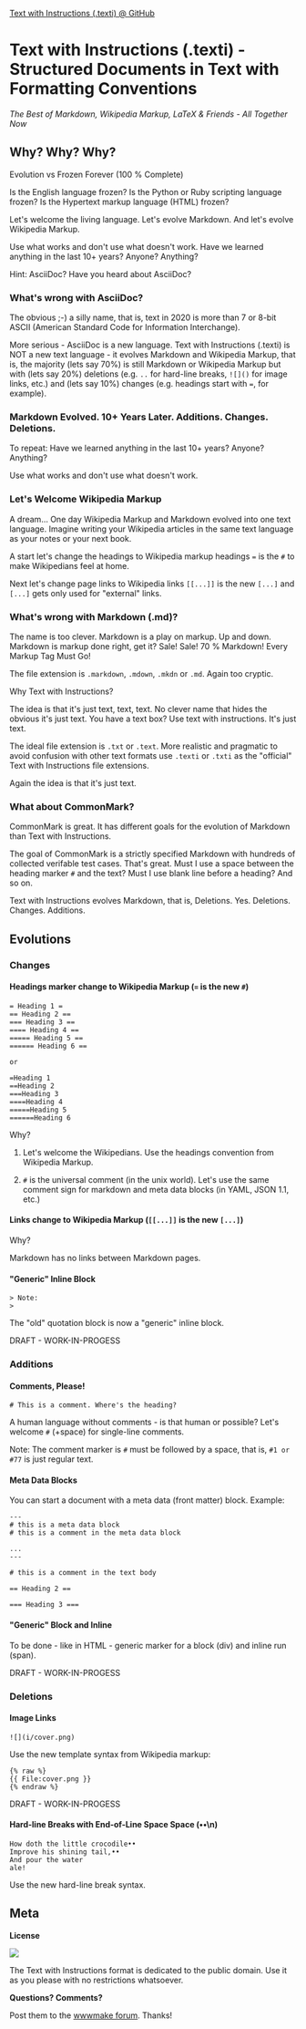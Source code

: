 [Text with Instructions (.texti) @ GitHub](https://github.com/texti)


# Text with Instructions (.texti) - Structured Documents in Text with Formatting Conventions

_The Best of Markdown, Wikipedia Markup, LaTeX & Friends - All Together Now_



## Why? Why? Why?

Evolution vs Frozen Forever (100 % Complete)

Is the English language frozen? Is the Python or Ruby scripting
language frozen?
Is the Hypertext markup language (HTML) frozen?

Let's welcome the living language.
Let's evolve Markdown. And let's evolve Wikipedia Markup.

Use what works and don't use what doesn't work. Have we learned anything
in the last 10+ years? Anyone? Anything?

Hint: AsciiDoc? Have you heard about AsciiDoc?


### What's wrong with AsciiDoc?

The obvious ;-) a silly name, that is, text in 2020 is more than 7 or 8-bit ASCII
(American Standard Code for Information Interchange).

More serious - AsciiDoc is a new language.
Text with Instructions (.texti) is NOT a new text language -
it evolves Markdown and Wikipedia Markup, that is,
the majority (lets say 70%) is still Markdown or Wikipedia Markup
but with (lets say 20%) deletions (e.g. `..` for hard-line breaks, `![]()` for image links, etc.)
and (lets say 10%) changes (e.g. headings start with `=`, for example).



### Markdown Evolved. 10+ Years Later. Additions. Changes. Deletions.

To repeat: Have we learned anything
in the last 10+ years? Anyone? Anything?

Use what works and don't use what doesn't work.


### Let's Welcome Wikipedia Markup

A dream... One day Wikipedia Markup and Markdown evolved into
one text language. Imagine writing your Wikipedia articles
in the same text language as your notes or your next book.

A start let's change the headings to Wikipedia markup headings
`=` is the `#`
to make Wikipedians feel at home.

Next let's change page links to Wikipedia links
`[[...]]` is the new `[...]` and `[...]` gets only used for "external" links.



### What's wrong with Markdown (.md)?

The name is too clever. Markdown is a play on markup. Up and down.
Markdown is markup done right, get it? Sale! Sale! 70 % Markdown! Every Markup Tag Must Go!

The file extension is `.markdown`, `.mdown`, `.mkdn` or `.md`. Again too cryptic.

Why Text with Instructions?

The idea is that it's just text, text, text. No clever name that
hides the obvious it's just text. You have a text box?
Use text with instructions. It's just text.

The ideal file extension is `.txt` or `.text`.
More realistic and pragmatic to avoid confusion with other text formats
use `.texti` or `.txti` as the "official" Text with Instructions file
extensions.

Again the idea is that it's just text.




### What about CommonMark?

CommonMark is great. It has different
goals for the evolution of Markdown than Text with Instructions.

The goal of CommonMark is a strictly specified Markdown
with hundreds of collected verifable test cases.
That's great. Must I use a space between the heading marker `#`
and the text? Must I use blank line before a heading?
And so on.

Text with Instructions evolves Markdown, that is,
Deletions. Yes. Deletions. Changes. Additions.





## Evolutions


### Changes


#### Headings marker change to Wikipedia Markup (`=` is the new `#`)

```
= Heading 1 =
== Heading 2 ==
=== Heading 3 ==
==== Heading 4 ==
===== Heading 5 ==
====== Heading 6 ==

or

=Heading 1
==Heading 2
===Heading 3
====Heading 4
=====Heading 5
======Heading 6
```

Why?

1. Let's welcome the Wikipedians. Use the headings convention from Wikipedia Markup.

2. `#` is the universal comment (in the unix world). Let's use the same comment sign
   for markdown and meta data blocks (in YAML, JSON 1.1, etc.)



#### Links change to Wikipedia Markup (`[[...]]` is the new `[...]`)

Why?

Markdown has no links between Markdown pages.



#### "Generic" Inline Block

```
> Note:
>
```

The "old" quotation block is now a "generic" inline block.


DRAFT - WORK-IN-PROGESS




### Additions

#### Comments, Please!

```
# This is a comment. Where's the heading?
```

A human language without comments - is that human or possible?
Let's welcome `#` (+space) for single-line comments.

Note: The comment marker is `#` must be followed by a space, that is, `#1 or #77` is just regular text.



#### Meta Data Blocks

You can start a document with a meta data (front matter) block. Example:

```
---
# this is a meta data block
# this is a comment in the meta data block

...
---

# this is a comment in the text body

== Heading 2 ==

=== Heading 3 ===
```




#### "Generic" Block and Inline


To be done - like in HTML - generic marker for a block (div) and inline run (span).

DRAFT - WORK-IN-PROGESS





### Deletions

#### Image Links

```
![](i/cover.png)
```

Use the new template syntax from Wikipedia markup:

```
{% raw %} 
{{ File:cover.png }}
{% endraw %}
```

DRAFT - WORK-IN-PROGESS



#### Hard-line Breaks with End-of-Line Space Space (••\n)

```
How doth the little crocodile••
Improve his shining tail,••
And pour the water
ale!
```

Use the new hard-line break syntax.




## Meta

**License**

![](https://publicdomainworks.github.io/buttons/zero88x31.png)

The Text with Instructions format
is dedicated to the public domain. Use it as you please with no restrictions whatsoever.

**Questions? Comments?**

Post them to the [wwwmake forum](http://groups.google.com/group/wwwmake). Thanks!



